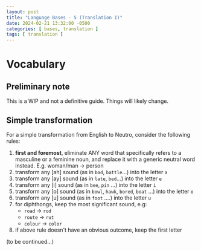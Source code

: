```yaml
---
layout: post
title: "Language Bases - 5 (Translation I)"
date: 2024-02-21 13:32:00 -0500
categories: [ bases, translation ]
tags: [ translation ]
---
```


# Vocabulary

## Preliminary note

This is a WIP and not a definitive guide. Things will likely change.

## Simple transformation

For a simple transformation from English to Neutro,
consider the following rules:

1. **first and foremost**, eliminate ANY word that specifically
   refers to a masculine or a feminine noun, and replace it with
   a generic neutral word instead. E.g. woman/man -> person
1. transform any [ah] sound (as in `bad`, `battle`...) into the letter `a`
1. transform any [ay] sound (as in `late`, `bed`...) into the letter `e`
1. transform any [i] sound (as in `bee`, `pin` ...) into the letter `i`
1. transform any [o] sound (as in `bowl`, `hawk`, `bored`, `boat` ...) into the letter `o`
1. transform any [u] sound (as in `foot` ....) into the letter `u`
1. for diphthongs, keep the most significant sound, e.g:
   - `road` -> `rod`
   - `route` -> `rut`
   - `colour` -> `color`
1. if above rule doesn't have an obvious outcome, keep the first letter

(to be continued...)